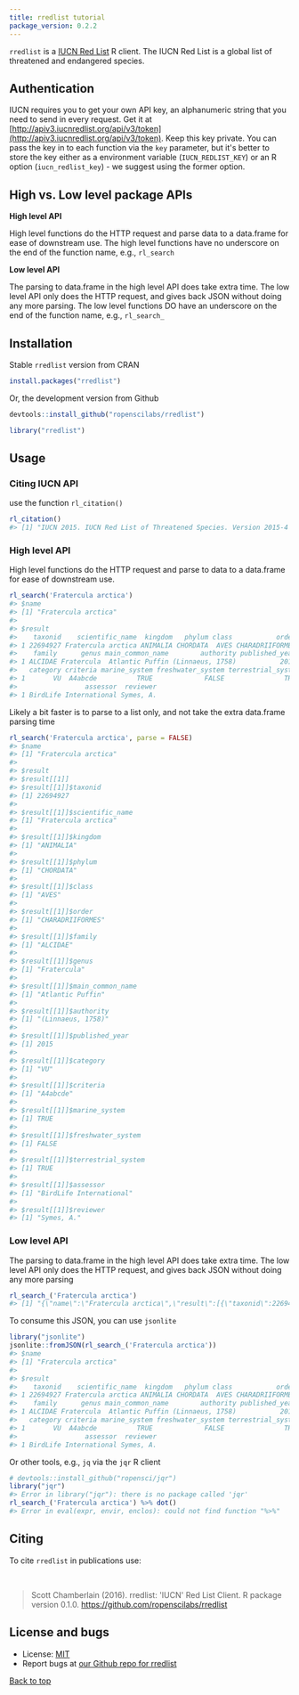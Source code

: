 ```yaml
---
title: rredlist tutorial
package_version: 0.2.2
---
```




`rredlist` is a [IUCN Red List](http://apiv3.iucnredlist.org/api/v3/docs) R client. The IUCN Red List is a global list of threatened and endangered species.

## Authentication

IUCN requires you to get your own API key, an alphanumeric string that you
need to send in every request. Get it at
[http://apiv3.iucnredlist.org/api/v3/token](http://apiv3.iucnredlist.org/api/v3/token).
Keep this key private. You can pass the key in to each function via the
`key` parameter, but it's better to store the key either as a environment
variable (`IUCN_REDLIST_KEY`) or an R option (`iucn_redlist_key`) - we
suggest using the former option.

## High vs. Low level package APIs

__High level API__

High level functions do the HTTP request and parse data to a data.frame for
ease of downstream use. The high level functions have no underscore on the end
of the function name, e.g., `rl_search`

__Low level API__

The parsing to data.frame in the high level API does take extra time. The low
level API only does the HTTP request, and gives back JSON without doing any
more parsing. The low level functions DO have an underscore on the end
of the function name, e.g., `rl_search_`

<section id="installation">

## Installation

Stable `rredlist` version from CRAN


```r
install.packages("rredlist")
```

Or, the development version from Github


```r
devtools::install_github("ropenscilabs/rredlist")
```


```r
library("rredlist")
```

<section id="usage">

## Usage


### Citing IUCN API

use the function `rl_citation()`


```r
rl_citation()
#> [1] "IUCN 2015. IUCN Red List of Threatened Species. Version 2015-4 <www.iucnredlist.org>"
```

### High level API

High level functions do the HTTP request and parse to data to a data.frame for ease
of downstream use.


```r
rl_search('Fratercula arctica')
#> $name
#> [1] "Fratercula arctica"
#>
#> $result
#>    taxonid    scientific_name  kingdom   phylum class           order
#> 1 22694927 Fratercula arctica ANIMALIA CHORDATA  AVES CHARADRIIFORMES
#>    family      genus main_common_name        authority published_year
#> 1 ALCIDAE Fratercula  Atlantic Puffin (Linnaeus, 1758)           2015
#>   category criteria marine_system freshwater_system terrestrial_system
#> 1       VU  A4abcde          TRUE             FALSE               TRUE
#>                 assessor  reviewer
#> 1 BirdLife International Symes, A.
```

Likely a bit faster is to parse to a list only, and not take the extra data.frame parsing time


```r
rl_search('Fratercula arctica', parse = FALSE)
#> $name
#> [1] "Fratercula arctica"
#>
#> $result
#> $result[[1]]
#> $result[[1]]$taxonid
#> [1] 22694927
#>
#> $result[[1]]$scientific_name
#> [1] "Fratercula arctica"
#>
#> $result[[1]]$kingdom
#> [1] "ANIMALIA"
#>
#> $result[[1]]$phylum
#> [1] "CHORDATA"
#>
#> $result[[1]]$class
#> [1] "AVES"
#>
#> $result[[1]]$order
#> [1] "CHARADRIIFORMES"
#>
#> $result[[1]]$family
#> [1] "ALCIDAE"
#>
#> $result[[1]]$genus
#> [1] "Fratercula"
#>
#> $result[[1]]$main_common_name
#> [1] "Atlantic Puffin"
#>
#> $result[[1]]$authority
#> [1] "(Linnaeus, 1758)"
#>
#> $result[[1]]$published_year
#> [1] 2015
#>
#> $result[[1]]$category
#> [1] "VU"
#>
#> $result[[1]]$criteria
#> [1] "A4abcde"
#>
#> $result[[1]]$marine_system
#> [1] TRUE
#>
#> $result[[1]]$freshwater_system
#> [1] FALSE
#>
#> $result[[1]]$terrestrial_system
#> [1] TRUE
#>
#> $result[[1]]$assessor
#> [1] "BirdLife International"
#>
#> $result[[1]]$reviewer
#> [1] "Symes, A."
```

### Low level API

The parsing to data.frame in the high level API does take extra time. The low level API
only does the HTTP request, and gives back JSON without doing any more parsing


```r
rl_search_('Fratercula arctica')
#> [1] "{\"name\":\"Fratercula arctica\",\"result\":[{\"taxonid\":22694927,\"scientific_name\":\"Fratercula arctica\",\"kingdom\":\"ANIMALIA\",\"phylum\":\"CHORDATA\",\"class\":\"AVES\",\"order\":\"CHARADRIIFORMES\",\"family\":\"ALCIDAE\",\"genus\":\"Fratercula\",\"main_common_name\":\"Atlantic Puffin\",\"authority\":\"(Linnaeus, 1758)\",\"published_year\":2015,\"category\":\"VU\",\"criteria\":\"A4abcde\",\"marine_system\":true,\"freshwater_system\":false,\"terrestrial_system\":true,\"assessor\":\"BirdLife International\",\"reviewer\":\"Symes, A.\"}]}"
```

To consume this JSON, you can use `jsonlite`


```r
library("jsonlite")
jsonlite::fromJSON(rl_search_('Fratercula arctica'))
#> $name
#> [1] "Fratercula arctica"
#>
#> $result
#>    taxonid    scientific_name  kingdom   phylum class           order
#> 1 22694927 Fratercula arctica ANIMALIA CHORDATA  AVES CHARADRIIFORMES
#>    family      genus main_common_name        authority published_year
#> 1 ALCIDAE Fratercula  Atlantic Puffin (Linnaeus, 1758)           2015
#>   category criteria marine_system freshwater_system terrestrial_system
#> 1       VU  A4abcde          TRUE             FALSE               TRUE
#>                 assessor  reviewer
#> 1 BirdLife International Symes, A.
```

Or other tools, e.g., `jq` via the `jqr` R client


```r
# devtools::install_github("ropensci/jqr")
library("jqr")
#> Error in library("jqr"): there is no package called 'jqr'
rl_search_('Fratercula arctica') %>% dot()
#> Error in eval(expr, envir, enclos): could not find function "%>%"
```

<section id="citing">

## Citing

To cite `rredlist` in publications use:

<br>

> Scott Chamberlain (2016). rredlist: 'IUCN' Red List Client. R package version 0.1.0.
https://github.com/ropenscilabs/rredlist

<section id="license_bugs">

## License and bugs

* License: [MIT](http://opensource.org/licenses/MIT)
* Report bugs at [our Github repo for rredlist](https://github.com/ropenscilabs/rredlist/issues?state=open)

[Back to top](#top)

